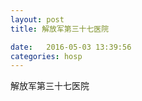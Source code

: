 ```yaml
--- 
layout: post 
title: 解放军第三十七医院

date:   2016-05-03 13:39:56 
categories: hosp 
--- 
```

   
解放军第三十七医院
